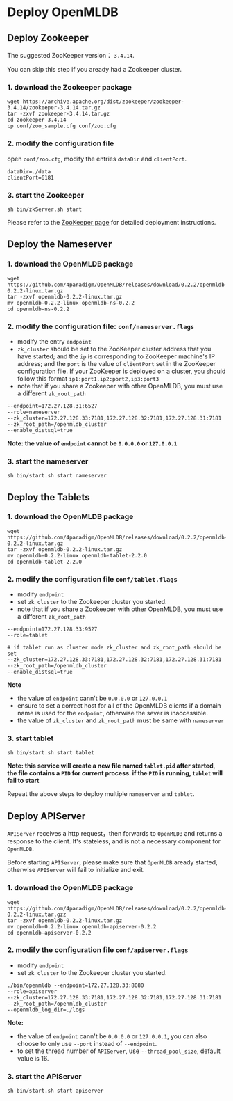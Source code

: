 # Deploy OpenMLDB

## Deploy Zookeeper
The suggested ZooKeeper version： `3.4.14`.

You can skip this step if you aready had a Zookeeper cluster.

### 1. download the Zookeeper package

```
wget https://archive.apache.org/dist/zookeeper/zookeeper-3.4.14/zookeeper-3.4.14.tar.gz
tar -zxvf zookeeper-3.4.14.tar.gz
cd zookeeper-3.4.14
cp conf/zoo_sample.cfg conf/zoo.cfg
```

### 2. modify the configuration file
open `conf/zoo.cfg`, modify the entries `dataDir` and `clientPort`.

```
dataDir=./data
clientPort=6181
```

### 3. start the Zookeeper

```
sh bin/zkServer.sh start
```

Please refer to the [ZooKeeper page](https://zookeeper.apache.org/doc/r3.4.14/zookeeperStarted.html) for detailed deployment instructions.

## Deploy the Nameserver
### 1. download the OpenMLDB package

````
wget https://github.com/4paradigm/OpenMLDB/releases/download/0.2.2/openmldb-0.2.2-linux.tar.gz
tar -zxvf openmldb-0.2.2-linux.tar.gz
mv openmldb-0.2.2-linux openmldb-ns-0.2.2
cd openmldb-ns-0.2.2
````

### 2. modify the configuration file: `conf/nameserver.flags`

* modify the entry `endpoint`
* `zk_cluster` should be set to the ZooKeeper cluster address that you have started; and the `ip` is corresponding to ZooKeeper machine's IP address; and the `port` is the value of `clientPort` set in the ZooKeeper configuration file. If your ZooKeeper is deployed on a cluster, you should follow this format `ip1:port1,ip2:port2,ip3:port3`
* note that if you share a Zookeeper with other OpenMLDB, you must use a different `zk_root_path`

```
--endpoint=172.27.128.31:6527
--role=nameserver
--zk_cluster=172.27.128.33:7181,172.27.128.32:7181,172.27.128.31:7181
--zk_root_path=/openmldb_cluster
--enable_distsql=true
```

**Note: the value of `endpoint` cannot be `0.0.0.0` or `127.0.0.1`**

### 3. start the nameserver

```
sh bin/start.sh start nameserver
```

## Deploy the Tablets
### 1. download the OpenMLDB package

```
wget https://github.com/4paradigm/OpenMLDB/releases/download/0.2.2/openmldb-0.2.2-linux.tar.gz
tar -zxvf openmldb-0.2.2-linux.tar.gz
mv openmldb-0.2.2-linux openmldb-tablet-2.2.0
cd openmldb-tablet-2.2.0
```

### 2. modify the configuration file `conf/tablet.flags`
* modify `endpoint`
* set `zk_cluster` to the Zookeeper cluster you started.
* note that if you share a Zookeeper with other OpenMLDB, you must use a different `zk_root_path`

```
--endpoint=172.27.128.33:9527
--role=tablet

# if tablet run as cluster mode zk_cluster and zk_root_path should be set
--zk_cluster=172.27.128.33:7181,172.27.128.32:7181,172.27.128.31:7181
--zk_root_path=/openmldb_cluster
--enable_distsql=true
```

**Note**
* the value of `endpoint` cann't be `0.0.0.0` or `127.0.0.1`
* ensure to set a correct host for all of the OpenMLDB clients if a domain name is used for the `endpoint`, otherwise the sever is inaccessible.
* the value of `zk_cluster` and `zk_root_path` must be same with `nameserver`

### 3. start tablet

```
sh bin/start.sh start tablet
```

**Note: this service will create a new file named `tablet.pid` after started, the file contains a `PID` for current process. if the `PID` is running, `tablet` will fail to start**

Repeat the above steps to deploy multiple `nameserver` and `tablet`.

## Deploy APIServer

`APIServer` receives a http request，then forwards to `OpenMLDB` and returns a response to the client. It's stateless, and is not a necessary component for `OpenMLDB`.

Before starting `APIServer`, please make sure that `OpenMLDB` aready started, otherwise `APIServer` will fail to initialize and exit.

### 1. download the OpenMLDB package

```
wget https://github.com/4paradigm/OpenMLDB/releases/download/0.2.2/openmldb-0.2.2-linux.tar.gzz
tar -zxvf openmldb-0.2.2-linux.tar.gz
mv openmldb-0.2.2-linux openmldb-apiserver-0.2.2
cd openmldb-apiserver-0.2.2
```

### 2. modify the configuration file `conf/apiserver.flags`

* modify `endpoint`
* set `zk_cluster` to the Zookeeper cluster you started.

```
./bin/openmldb --endpoint=172.27.128.33:8080
--role=apiserver
--zk_cluster=172.27.128.33:7181,172.27.128.32:7181,172.27.128.31:7181
--zk_root_path=/openmldb_cluster
--openmldb_log_dir=./logs
```

**Note:**

* the value of `endpoint` cann't be `0.0.0.0` or `127.0.0.1`, you can also choose to only use `--port` instead of `--endpoint`.
* to set the thread number of `APIServer`, use `--thread_pool_size`, default value is 16.

### 3. start the APIServer

```
sh bin/start.sh start apiserver
```
